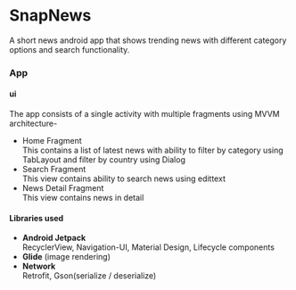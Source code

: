 
# SnapNews

A short news android app that shows trending news with different category options and search functionality.



### App

#### ui
The app consists of a single activity with multiple fragments using MVVM architecture-  

- Home Fragment  
  This contains a list of latest news with ability to filter by category using TabLayout and filter by country using Dialog
- Search Fragment  
  This view contains ability to search news using edittext
- News Detail Fragment  
  This view contains news in detail

#### Libraries used

- **Android Jetpack**  
  RecyclerView, Navigation-UI, Material Design, Lifecycle components
- **Glide** (image rendering)
- **Network**  
  Retrofit, Gson(serialize / deserialize)





